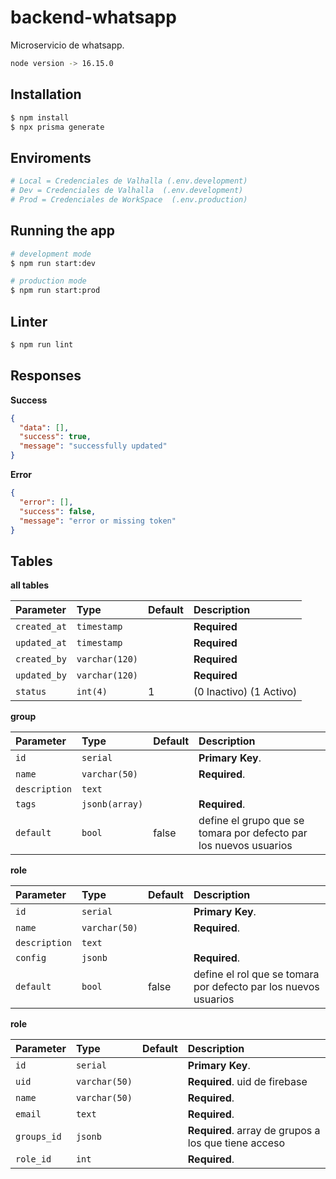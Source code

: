 # backend-whatsapp

Microservicio de whatsapp.

```bash
node version -> 16.15.0
```

## Installation

```bash
$ npm install
$ npx prisma generate
```

## Enviroments

```bash
# Local = Credenciales de Valhalla (.env.development)
# Dev = Credenciales de Valhalla  (.env.development)
# Prod = Credenciales de WorkSpace  (.env.production)
```

## Running the app

```bash
# development mode
$ npm run start:dev

# production mode
$ npm run start:prod
```

## Linter

```bash
$ npm run lint

```

## Responses

**Success**

```JSON
{
  "data": [],
  "success": true,
  "message": "successfully updated"
}
```

**Error**

```JSON
{
  "error": [],
  "success": false,
  "message": "error or missing token"
}
```

## Tables

**all tables**

| Parameter    | Type           | Default | Description             |
| :----------- | :------------- | :------ | :---------------------- |
| `created_at` | `timestamp`    |         | **Required**            |
| `updated_at` | `timestamp`    |         | **Required**            |
| `created_by` | `varchar(120)` |         | **Required**            |
| `updated_by` | `varchar(120)` |         | **Required**            |
| `status`     | `int(4)`       | 1       | (0 Inactivo) (1 Activo) |

**group**

| Parameter     | Type           | Default | Description                                                       |
| :------------ | :------------- | :------ | :---------------------------------------------------------------- |
| `id`          | `serial`       |         | **Primary Key**.                                                  |
| `name`        | `varchar(50)`  |         | **Required**.                                                     |
| `description` | `text`         |         |                                                                   |
| `tags`        | `jsonb(array)` |         | **Required**.                                                     |
| `default`     | `bool`         | false   | define el grupo que se tomara por defecto par los nuevos usuarios |

**role**

| Parameter     | Type          | Default | Description                                                     |
| :------------ | :------------ | :------ | :-------------------------------------------------------------- |
| `id`          | `serial`      |         | **Primary Key**.                                                |
| `name`        | `varchar(50)` |         | **Required**.                                                   |
| `description` | `text`        |         |                                                                 |
| `config`      | `jsonb `      |         | **Required**.                                                   |
| `default`     | `bool`        | false   | define el rol que se tomara por defecto par los nuevos usuarios |

**role**

| Parameter   | Type          | Default | Description                                          |
| :---------- | :------------ | :------ | :--------------------------------------------------- |
| `id`        | `serial`      |         | **Primary Key**.                                     |
| `uid`       | `varchar(50)` |         | **Required**. uid de firebase                        |
| `name`      | `varchar(50)` |         | **Required**.                                        |
| `email`     | `text`        |         | **Required**.                                        |
| `groups_id` | `jsonb`       |         | **Required**. array de grupos a los que tiene acceso |
| `role_id`   | `int`         |         | **Required**.                                        |
